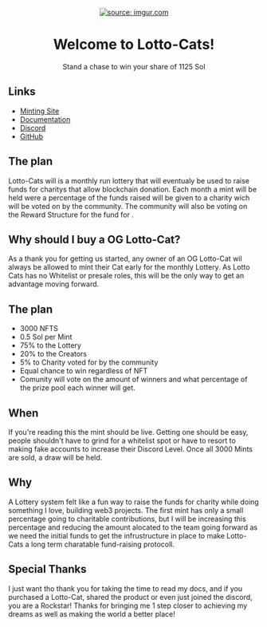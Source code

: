 <p align="center">
  <a href="https://imgur.com/7dACEDP"><img src="https://i.imgur.com/7dACEDP.png" title="source: imgur.com" /></a>
  </a>
</p>

<h1 align="center">
  Welcome to Lotto-Cats!
</h1>

<p align="center">
Stand a chase to win your share of 1125 Sol
</p>

<p align="center">


</p>






## Links

- [Minting Site](https://docsifyjs.netlify.com/)
- [Documentation](https://docsify.js.org)
- [Discord](https://github.com/docsifyjs/docsify-cli)
- [GitHub](https://unpkg.com/docsify/)

## The plan

Lotto-Cats will is a monthly run lottery that will eventualy be used to raise funds for charitys that allow blockchain donation. Each month a mint will be held were a percentage of the funds raised will be given to a charity wich will be voted on by the community. The community will also be voting on the Reward Structure for the fund for .

## Why should I buy a OG Lotto-Cat?

As a thank you for getting us started, any owner of an OG Lotto-Cat wil always be allowed to mint their Cat early for the monthly Lottery. As Lotto Cats has no Whitelist or presale roles, this will be the only way to get an advantage moving forward.

## The plan

- 3000 NFTS
- 0.5 Sol per Mint
- 75% to the Lottery 
- 20% to the Creators
- 5% to Charity voted for by the community
- Equal chance to win regardless of NFT
- Comunity will vote on the amount of winners and what percentage of the prize pool each winner will get.



## When

If you're reading this the mint should be live. Getting one should be easy, people shouldn't have to grind for a whitelist spot or have to resort to making fake accounts to increase their Discord Level. Once all 3000 Mints are sold, a draw will be held. 


## Why

A Lottery system felt like a fun way to raise the funds for charity while doing something I love, building web3 projects. The first mint has only a small percentage going to charitable contributions, but I will be increasing this percentage and reducing the amount alocated to the team going forward as we need the initial funds to get the infrustructure in place to make  Lotto-Cats a long term charatable fund-raising protocoll. 


## Special Thanks

I just want tho thank you for taking the time to read my docs, and if you purchased a Lotto-Cat, shared the product or even just joined the discord, you are a Rockstar! Thanks for bringing me 1 step closer to achieving my dreams as well as making the world a better place!
